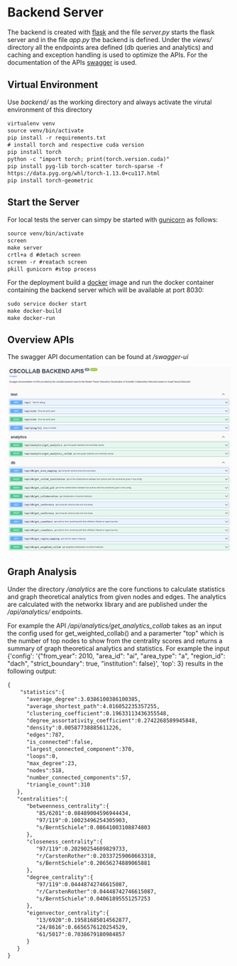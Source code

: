 # Backend Server 

The backend is created with [flask](https://flask.palletsprojects.com/en/2.2.x/) and the file *server.py* starts the flask server 
and in the file *app.py* the backend is defined. Under the *views/* directory all the endpoints area defined (db queries and analytics) and caching and exception handling 
is used to optimize the APIs. For the documentation of the APIs [swagger](https://swagger.io/tools/swagger-ui/) is used.

## Virtual Environment 

Use *backend/* as the working directory and always activate the virutal environment of this directory

```{shell}
virtualenv venv
source venv/bin/activate
pip install -r requirements.txt
# install torch and respective cuda version
pip install torch
python -c "import torch; print(torch.version.cuda)"
pip install pyg-lib torch-scatter torch-sparse -f https://data.pyg.org/whl/torch-1.13.0+cu117.html
pip install torch-geometric
```

## Start the Server

For local tests the server can simpy be started with [gunicorn](https://flask.palletsprojects.com/en/2.2.x/deploying/gunicorn/) as follows:

```{shell}
source venv/bin/activate
screen
make server
crtl+a d #detach screen
screen -r #reatach screen
pkill gunicorn #stop process
```

For the deployment build a [docker](https://www.docker.com/) image and run the docker container containing the backend server which will be available at port 8030:

```{shell}
sudo service docker start
make docker-build 
make docker-run 
``` 


## Overview APIs

The swagger API documentation can be found at */swagger-ui*

![swagger api](public/img/swagger_apis.PNG)

## Graph Analysis

Under the directory */analytics* are the core functions to calculate statistics and graph theoretical analytics from given nodes and edges. 
The analytics are calculated with the networkx library and are published under the */api/analytics/* endpoints. 

For example the API */api/analytics/get_analytics_collab* takes as an input the config used for get_weighted_collab() and a paramerter "top" which is the number
of top nodes to show from the centrality scores and returns a summary of graph theoretical analytics and statistics. For example the input {'config': '{"from_year": 2010, "area_id": "ai", "area_type": "a", "region_id": "dach", "strict_boundary": true, "institution": false}', 'top': 3} results in the following output:

```{shell}
{
    "statistics":{
      "average_degree":3.0386100386100385,
      "average_shortest_path":4.016052235357255,
      "clustering_coefficient":0.19633113436355548,
      "degree_assortativity_coefficient":0.2742268589945848,
      "density":0.00587738885611226,
      "edges":787,
      "is_connected":false,
      "largest_connected_component":370,
      "loops":0,
      "max_degree":23,
      "nodes":518,
      "number_connected_components":57,
      "triangle_count":310
   },
   "centralities":{
      "betweenness_centrality":{
         "85/6201":0.08489004596944434,
         "97/119":0.10023496254305903,
         "s/BerntSchiele":0.08641003108874803
      },
      "closeness_centrality":{
         "97/119":0.20290254609829733,
         "r/CarstenRother":0.20337259060663318,
         "s/BerntSchiele":0.20656274889065881
      },
      "degree_centrality":{
         "97/119":0.04448742746615087,
         "r/CarstenRother":0.04448742746615087,
         "s/BerntSchiele":0.04061895551257253
      },
      "eigenvector_centrality":{
         "13/6920":0.19581685014562877,
         "24/8616":0.6656576120254529,
         "61/5017":0.7038679180984857
      }
   }
}
```
